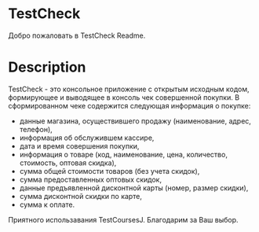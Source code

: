 # TestCheck
Добро пожаловать в TestCheck Readme.


# Description
TestCheck - это консольное приложение с открытым исходным кодом, формирующее и выводящее в консоль чек совершенной покупки.
В сформированном чеке содержится следующая информация о покупке:
  - данные магазина, осуществившего продажу (наименование, адрес, телефон),
  - информация об обслужившем кассире,
  - дата и время совершения покупки,
  - информация о товаре (код, наименование, цена, количество, стоимость, оптовая скидка),
  - сумма общей стоимости товаров (без учета скидок),
  - сумма предоставленных оптовых скидок,
  - данные предъявленной дисконтной карты (номер, размер скидки),
  - сумма дисконтной скидки по карте,
  - сумма к оплате.

Приятного использавания TestCoursesJ. Благодарим за Ваш выбор.

